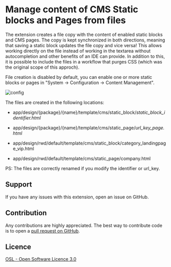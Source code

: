 # Manage content of CMS Static blocks and Pages from files
The extension creates a file copy with the content of enabled static blocks and CMS pages. 
The copy is kept synchronized in both directions, meaning that saving a static block updates the file copy and vice versa! 
This allows working directly on the file instead of working in the textarea without autocompletion and other benefits of an IDE can provide.
In addition to this, it is possible to include the files in a workflow that purges CSS (which was the original scope of this approch).

File creation is disabled by default, you can enable one or more static blocks or pages in "System -> Configuration -> Content Management".

![config](https://github.com/magemega/openmage-mm_cmscontentfilemode/assets/5071467/d6fadb7c-f297-44f6-9545-4f57182f29f5)


The files are created in the following locations:
- app/design/{package}/{name}/template/cms/static_block/_static_block_identifier.html_
- app/design/{package}/{name}/template/cms/static_page/_url_key_page.html_

- app/design/rwd/default/template/cms/static_block/category_landingpage_vip.html
- app/design/rwd/default/template/cms/static_page/company.html

PS: The files are correctly renamed if you modify the identifier or url_key.

Support
-------
If you have any issues with this extension, open an issue on GitHub.

Contribution
------------
Any contributions are highly appreciated. The best way to contribute code is to open a
[pull request on GitHub](https://help.github.com/articles/using-pull-requests).

Licence
-------
[OSL - Open Software Licence 3.0](http://opensource.org/licenses/osl-3.0.php)
